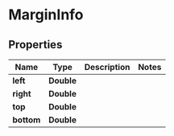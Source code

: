 
# MarginInfo

## Properties
Name | Type | Description | Notes
------------ | ------------- | ------------- | -------------
**left** | **Double** |  | 
**right** | **Double** |  | 
**top** | **Double** |  | 
**bottom** | **Double** |  | 



